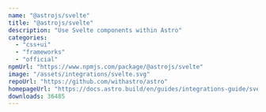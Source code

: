 ```yaml
---
name: "@astrojs/svelte"
title: "@astrojs/svelte"
description: "Use Svelte components within Astro"
categories:
  - "css+ui"
  - "frameworks"
  - "official"
npmUrl: "https://www.npmjs.com/package/@astrojs/svelte"
image: "/assets/integrations/svelte.svg"
repoUrl: "https://github.com/withastro/astro"
homepageUrl: "https://docs.astro.build/en/guides/integrations-guide/svelte/"
downloads: 36485
---
```

